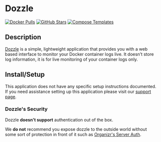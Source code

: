 # Dozzle

[![Docker Pulls](https://img.shields.io/docker/pulls/amir20/dozzle?style=flat-square&color=607D8B&label=docker%20pulls&logo=docker)](https://hub.docker.com/r/amir20/dozzle)
[![GitHub Stars](https://img.shields.io/github/stars/amir20/dozzle?style=flat-square&color=607D8B&label=github%20stars&logo=github)](https://github.com/amir20/dozzle)
[![Compose Templates](https://img.shields.io/static/v1?style=flat-square&color=607D8B&label=compose&message=templates)](https://github.com/GhostWriters/DockSTARTer/tree/master/compose/.apps/dozzle)

## Description

[Dozzle](https://dozzle.dev/) is a simple, lightweight application that provides
you with a web based interface to monitor your Docker container logs live. It
doesn’t store log information, it is for live monitoring of your container logs
only.

## Install/Setup

This application does not have any specific setup instructions documented. If
you need assistance setting up this application please visit our
[support page](https://dockstarter.com/basics/support/).

### Dozzle's Security

Dozzle **doesn't support** authentication out of the box.

We **do not** recommend you expose dozzle to the outside world without some sort
of protection in front of it such as
[Organizr's Server Auth](https://docs.organizr.app/books/setup-features/page/serverauth).
